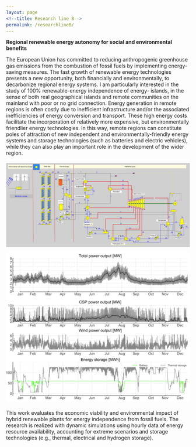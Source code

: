 ```yaml
---
layout: page
<!--title: Research line B-->
permalink: /researchlineB/ 
---
```


**Regional renewable energy autonomy for social and environmental benefits**

The European Union has committed to reducing anthropogenic greenhouse gas emissions from the combustion of fossil fuels by implementing energy-saving measures. The fast growth of renewable energy technologies presents a new opportunity, both financially and environmentally, to decarbonize regional energy systems. I am particularly interested in the study of 100% renewable-energy independence of energy- islands, in the sense of both real geographical islands and remote communities on the mainland with poor or no grid connection. Energy generation in remote regions is often costly due to inefficient infrastructure and/or the associated inefficiencies of energy conversion and transport. These high energy costs facilitate the incorporation of relatively more expensive, but environmentally friendlier energy technologies. In this way, remote regions can constitute poles of attraction of new independent and environmentally-friendly energy systems and storage technologies (such as batteries and electric vehicles), while they can also play an important role in the development of the wider region.

<img src="/files/figs/RLBb.png" alt="RLBb" width="1100px" style="float: center;margin-right: 0px;margin-top: 5px;margin-bottom: 5px">
<img src="/files/figs/RLBa.png" alt="RLBa" width="700px" style="float: center;margin-right: 0px;margin-top: 5px;margin-bottom: 5px">

This work evaluates the economic viability and environmental impact of hybrid renewable plants for energy independence from fossil fuels. The research is realized with dynamic simulations using hourly data of energy resource availability, accounting for extreme scenarios and storage technologies (e.g., thermal, electrical and hydrogen storage). 
